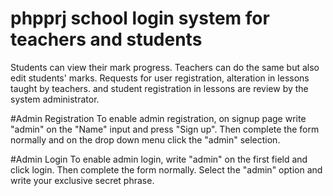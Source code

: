 # phpprj school login system for teachers and students
  Students can view their mark progress.
  Teachers can do the same but also edit students' marks.
  Requests for user registration, alteration in lessons taught by teachers.
  and student registration in lessons are review by the system administrator.



#Admin Registration
To enable admin registration, on signup page write "admin" on the "Name" input and press "Sign up".
Then complete the form normally and on the drop down menu click the "admin" selection.

#Admin Login
To enable admin login, write "admin" on the first field and click login. Then complete the form normally.
Select the "admin" option and write your exclusive secret phrase.
